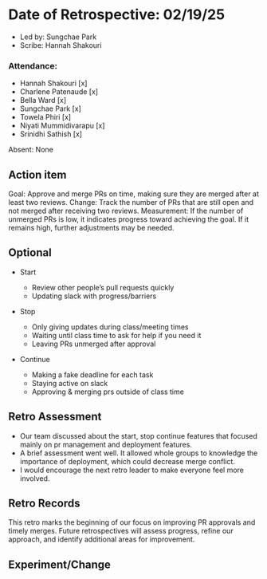 # Date of Retrospective: 02/19/25

* Led by: Sungchae Park
* Scribe: Hannah Shakouri

### Attendance: 
* Hannah Shakouri [x]
* Charlene Patenaude [x]
* Bella Ward [x]
* Sungchae Park [x]
* Towela Phiri [x]
* Niyati Mummidivarapu [x]
* Srinidhi Sathish [x]
  
Absent: None

## Action item

Goal: Approve and merge PRs on time, making sure they are merged after at least two reviews.
Change: Track the number of PRs that are still open and not merged after receiving two reviews.
Measurement: If the number of unmerged PRs is low, it indicates progress toward achieving the goal. If it remains high, further adjustments may be needed.

## Optional

* Start
  - Review other people’s pull requests quickly
  - Updating slack with progress/barriers
    
* Stop
  - Only giving updates during class/meeting times
  - Waiting until class time to ask for help if you need it
  - Leaving PRs unmerged after approval
    
* Continue
  - Making a fake deadline for each task
  - Staying active on slack
  - Approving & merging prs outside of class time


## Retro Assessment
- Our team discussed about the start, stop continue features that focused mainly on pr management and deployment features.
- A brief assessment went well. It allowed whole groups to knowledge the importance of deployment, which could decrease merge conflict. 
- I would encourage the next retro leader to make everyone feel more involved. 


## Retro Records
This retro marks the beginning of our focus on improving PR approvals and timely merges. Future retrospectives will assess progress, refine our approach, and identify additional areas for improvement.

## Experiment/Change
